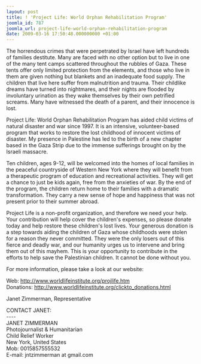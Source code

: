 ```yaml
---
layout: post
title: ! 'Project Life: World Orphan Rehabilitation Program'
joomla_id: 787
joomla_url: project-life-world-orphan-rehabilitation-program
date: 2009-03-16 17:50:48.000000000 +01:00
---
```

<p>The horrendous crimes that were perpetrated by Israel have left hundreds of families destitute. Many are faced with no other option but to live in one of the many tent camps scattered throughout the rubbles of Gaza. These tents offer only limited protection from the elements, and those who live in them are given nothing but blankets and an inadequate food supply. The children that live here suffer from malnutrition and trauma. Their childlike dreams have turned into nightmares, and their nights are flooded by involuntary urination as they wake themselves by their own petrified screams. Many have witnessed the death of a parent, and their innocence is lost.</p>

<p>Project Life: World Orphan Rehabilitation Program has aided child victims of natural disaster and war since 1997. It is an intensive, volunteer-based program that works to restore the lost childhood of innocent victims of disaster. My presence in Palestine has led to the birth of a new chapter based in the Gaza Strip due to the immense sufferings brought on by the Israeli massacre.</p>
<p>Ten children, ages 9-12, will be welcomed into the homes of local families in the peaceful countryside of Western New York where they will benefit from a therapeutic program of education and recreational activities. They will get a chance to just be kids again, free from the anxieties of war. By the end of the program, the children return home to their families with a dramatic transformation. They carry a new sense of hope and happiness that was not present prior to their summer abroad.</p>
<p>Project Life is a non-profit organization, and therefore we need your help. Your contribution will help cover the children's expenses, so please donate today and help restore these children's lost lives. Your generous donation is a step towards aiding the children of Gaza whose childhoods were stolen for a reason they never committed. They were the only losers out of this fierce and deadly war, and our humanity urges us to intervene and bring them out of this mayhem. This is your opportunity to contribute in the efforts to help save the Palestinian children. It cannot be done without you.</p>
<p>For more information, please take a look at our website:</p>
<p>Web: <a href="http://www.worldlifeinstitute.org/projlife.htm">http://www.worldlifeinstitute.org/projlife.htm</a> <br />Donations: <a href="http://www.worldlifeinstitute.org/clickto_donations.html">http://www.worldlifeinstitute.org/clickto_donations.html</a></p>
<p>Janet Zimmerman, Representative</p>
<p>CONTACT JANET: <br />----<br />JANET ZIMMERMAN<br />Photojournalist & Humanitarian<br />Child Relief Worker<br />New York, United States<br />Mob: 0015857555532<br />E-mail: jntzimmerman at gmail.com</p>
